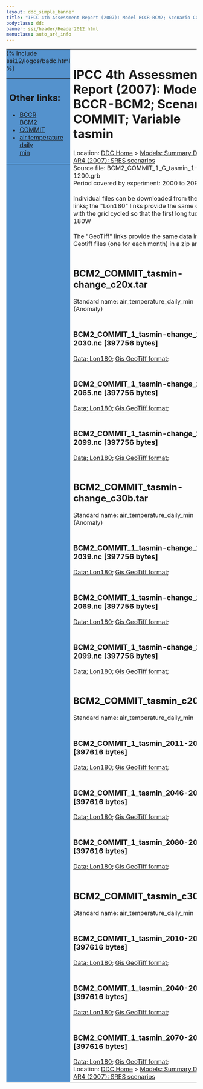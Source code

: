 ```yaml
---
layout: ddc_simple_banner
title: "IPCC 4th Assessment Report (2007): Model BCCR-BCM2; Scenario COMMIT; Variable tasmin"
bodyclass: ddc
banner: ssi/header/Header2012.html
menuclass: auto_ar4_info
---
```



<table width="100%" border="0" cellspacing="0" cellpadding="0" style="border-collapse: collapse;">
<tr style="margin:0;padding:0;border:0;">
<td style="margin:0;padding:0;border:0;height:1pt;width:150pt;background:#5492CD;" valign="top" >

<div id="lh-col2" class="auto_ar4_info">
<table class="menumain" bgcolor="#5492CD" cellspacing="0" width="100%" border="0">
<tr><td>
<h2> Other links:</h2>
<ul>
<li><a href="/auto/ar4/model-BCCR-BCM2.html">BCCR<br/>BCM2</a></li>
<li><a href="/auto/ar4/scenario-COMMIT.html">COMMIT</a></li>
<li><a href="/auto/ar4/var-air_temperature_daily_min.html">air temperature daily<br/> min</a></li>
</ul>
</td></tr>
{% include ssi12/logos/badc.html %}
</table>
</div>
</td>
<td><h1>IPCC 4th Assessment Report (2007): Model BCCR-BCM2; Scenario COMMIT; Variable tasmin</h1>

<!-- Breadcrumb1 -->
<div id="breadcrumb1" align="left">
Location: <a href="/index.html">DDC Home</a> > <a href="/sim/gcm_clim/">Models: Summary Data</a>
> <a href="/sim/gcm_clim/SRES_AR4/index.html">AR4 (2007): SRES scenarios</a>
</div>
<!-- End of Breadcrumb1 -->Source file: BCM2_COMMIT_1_G_tasmin_1-1200.grb
<br/>
Period covered by experiment: 2000 to 2099<br/>
<br/>Individual files can be downloaded from the "data" links; the "Lon180" links provide the same data
         with the grid cycled so that the first longitude is 180W<br/>
<br/>The "GeoTiff" links provide the same data in 12 Geotiff files (one for each month)
          in a zip archive<br/>
<br/><h2>BCM2_COMMIT_tasmin-change_c20x.tar</h2>
Standard name: air_temperature_daily_min (Anomaly)<br>
<br/><h3>BCM2_COMMIT_1_tasmin-change_2011-2030.nc [397756 bytes]</h3>
<a href="/cgi-bin/downl/ar4_nc/tasmin/BCM2_COMMIT_1_tasmin-change_2011-2030.nc">Data; </a><a href="/cgi-bin/downl/ar4_nc/tasmin/BCM2_COMMIT_1_tasmin-change_2011-2030.cyto180.nc"> Lon180</a>; <a href="/cgi-bin/downl/ar4_tif/tasmin/BCM2_COMMIT_1_tasmin-change_2011-2030.zip">Gis GeoTiff format; </a><br/>
<br/><h3>BCM2_COMMIT_1_tasmin-change_2046-2065.nc [397756 bytes]</h3>
<a href="/cgi-bin/downl/ar4_nc/tasmin/BCM2_COMMIT_1_tasmin-change_2046-2065.nc">Data; </a><a href="/cgi-bin/downl/ar4_nc/tasmin/BCM2_COMMIT_1_tasmin-change_2046-2065.cyto180.nc"> Lon180</a>; <a href="/cgi-bin/downl/ar4_tif/tasmin/BCM2_COMMIT_1_tasmin-change_2046-2065.zip">Gis GeoTiff format; </a><br/>
<br/><h3>BCM2_COMMIT_1_tasmin-change_2080-2099.nc [397756 bytes]</h3>
<a href="/cgi-bin/downl/ar4_nc/tasmin/BCM2_COMMIT_1_tasmin-change_2080-2099.nc">Data; </a><a href="/cgi-bin/downl/ar4_nc/tasmin/BCM2_COMMIT_1_tasmin-change_2080-2099.cyto180.nc"> Lon180</a>; <a href="/cgi-bin/downl/ar4_tif/tasmin/BCM2_COMMIT_1_tasmin-change_2080-2099.zip">Gis GeoTiff format; </a><br/>
<br/><h2>BCM2_COMMIT_tasmin-change_c30b.tar</h2>
Standard name: air_temperature_daily_min (Anomaly)<br>
<br/><h3>BCM2_COMMIT_1_tasmin-change_2010-2039.nc [397756 bytes]</h3>
<a href="/cgi-bin/downl/ar4_nc/tasmin/BCM2_COMMIT_1_tasmin-change_2010-2039.nc">Data; </a><a href="/cgi-bin/downl/ar4_nc/tasmin/BCM2_COMMIT_1_tasmin-change_2010-2039.cyto180.nc"> Lon180</a>; <a href="/cgi-bin/downl/ar4_tif/tasmin/BCM2_COMMIT_1_tasmin-change_2010-2039.zip">Gis GeoTiff format; </a><br/>
<br/><h3>BCM2_COMMIT_1_tasmin-change_2040-2069.nc [397756 bytes]</h3>
<a href="/cgi-bin/downl/ar4_nc/tasmin/BCM2_COMMIT_1_tasmin-change_2040-2069.nc">Data; </a><a href="/cgi-bin/downl/ar4_nc/tasmin/BCM2_COMMIT_1_tasmin-change_2040-2069.cyto180.nc"> Lon180</a>; <a href="/cgi-bin/downl/ar4_tif/tasmin/BCM2_COMMIT_1_tasmin-change_2040-2069.zip">Gis GeoTiff format; </a><br/>
<br/><h3>BCM2_COMMIT_1_tasmin-change_2070-2099.nc [397756 bytes]</h3>
<a href="/cgi-bin/downl/ar4_nc/tasmin/BCM2_COMMIT_1_tasmin-change_2070-2099.nc">Data; </a><a href="/cgi-bin/downl/ar4_nc/tasmin/BCM2_COMMIT_1_tasmin-change_2070-2099.cyto180.nc"> Lon180</a>; <a href="/cgi-bin/downl/ar4_tif/tasmin/BCM2_COMMIT_1_tasmin-change_2070-2099.zip">Gis GeoTiff format; </a><br/>
<br/><h2>BCM2_COMMIT_tasmin_c20x.tar</h2>
Standard name: air_temperature_daily_min<br>
<br/><h3>BCM2_COMMIT_1_tasmin_2011-2030.nc [397616 bytes]</h3>
<a href="/cgi-bin/downl/ar4_nc/tasmin/BCM2_COMMIT_1_tasmin_2011-2030.nc">Data; </a><a href="/cgi-bin/downl/ar4_nc/tasmin/BCM2_COMMIT_1_tasmin_2011-2030.cyto180.nc"> Lon180</a>; <a href="/cgi-bin/downl/ar4_tif/tasmin/BCM2_COMMIT_1_tasmin_2011-2030.zip">Gis GeoTiff format; </a><br/>
<br/><h3>BCM2_COMMIT_1_tasmin_2046-2065.nc [397616 bytes]</h3>
<a href="/cgi-bin/downl/ar4_nc/tasmin/BCM2_COMMIT_1_tasmin_2046-2065.nc">Data; </a><a href="/cgi-bin/downl/ar4_nc/tasmin/BCM2_COMMIT_1_tasmin_2046-2065.cyto180.nc"> Lon180</a>; <a href="/cgi-bin/downl/ar4_tif/tasmin/BCM2_COMMIT_1_tasmin_2046-2065.zip">Gis GeoTiff format; </a><br/>
<br/><h3>BCM2_COMMIT_1_tasmin_2080-2099.nc [397616 bytes]</h3>
<a href="/cgi-bin/downl/ar4_nc/tasmin/BCM2_COMMIT_1_tasmin_2080-2099.nc">Data; </a><a href="/cgi-bin/downl/ar4_nc/tasmin/BCM2_COMMIT_1_tasmin_2080-2099.cyto180.nc"> Lon180</a>; <a href="/cgi-bin/downl/ar4_tif/tasmin/BCM2_COMMIT_1_tasmin_2080-2099.zip">Gis GeoTiff format; </a><br/>
<br/><h2>BCM2_COMMIT_tasmin_c30b.tar</h2>
Standard name: air_temperature_daily_min<br>
<br/><h3>BCM2_COMMIT_1_tasmin_2010-2039.nc [397616 bytes]</h3>
<a href="/cgi-bin/downl/ar4_nc/tasmin/BCM2_COMMIT_1_tasmin_2010-2039.nc">Data; </a><a href="/cgi-bin/downl/ar4_nc/tasmin/BCM2_COMMIT_1_tasmin_2010-2039.cyto180.nc"> Lon180</a>; <a href="/cgi-bin/downl/ar4_tif/tasmin/BCM2_COMMIT_1_tasmin_2010-2039.zip">Gis GeoTiff format; </a><br/>
<br/><h3>BCM2_COMMIT_1_tasmin_2040-2069.nc [397616 bytes]</h3>
<a href="/cgi-bin/downl/ar4_nc/tasmin/BCM2_COMMIT_1_tasmin_2040-2069.nc">Data; </a><a href="/cgi-bin/downl/ar4_nc/tasmin/BCM2_COMMIT_1_tasmin_2040-2069.cyto180.nc"> Lon180</a>; <a href="/cgi-bin/downl/ar4_tif/tasmin/BCM2_COMMIT_1_tasmin_2040-2069.zip">Gis GeoTiff format; </a><br/>
<br/><h3>BCM2_COMMIT_1_tasmin_2070-2099.nc [397616 bytes]</h3>
<a href="/cgi-bin/downl/ar4_nc/tasmin/BCM2_COMMIT_1_tasmin_2070-2099.nc">Data; </a><a href="/cgi-bin/downl/ar4_nc/tasmin/BCM2_COMMIT_1_tasmin_2070-2099.cyto180.nc"> Lon180</a>; <a href="/cgi-bin/downl/ar4_tif/tasmin/BCM2_COMMIT_1_tasmin_2070-2099.zip">Gis GeoTiff format; </a><br/>
<!-- Breadcrumb2 -->
<div id="breadcrumb2" align="left">
Location: <a href="/index.html">DDC Home</a> > <a href="/sim/gcm_clim/">Models: Summary Data</a>
> <a href="/sim/gcm_clim/SRES_AR4/index.html">AR4 (2007): SRES scenarios</a>
</div>
<!-- End of Breadcrumb2 --></td></tr></table>
